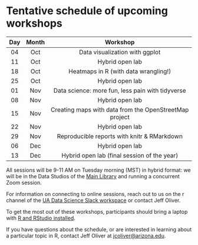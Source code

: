 # Tentative schedule of upcoming workshops

| Day | Month | Workshop                           |
|:---:|:-----:|:----------------------------------:|
| 04  | Oct   | Data visualization with ggplot     |
| 11  | Oct   | Hybrid open lab                    |
| 18  | Oct   | Heatmaps in R (with data wrangling!) |
| 25  | Oct   | Hybrid open lab                    |
| 01  | Nov   | Data science: more fun, less pain with tidyverse |
| 08  | Nov   | Hybrid open lab                    |
| 15  | Nov   | Creating maps with data from the OpenStreetMap project |
| 22  | Nov   | Hybrid open lab                    |
| 29  | Nov   | Reproducible reports with knitr & RMarkdown |
| 06  | Dec   | Hybrid open lab                    |
| 13  | Dec   | Hybrid open lab (final session of the year) |


All sessions will be 9-11 AM on Tuesday morning (MST) in hybrid format: we will 
be in the Data Studios of the [Main Library](https://new.library.arizona.edu/visit/spaces/data-studio) 
and running a concurrent Zoom session.

For information on connecting to online sessions, reach out to us on the r 
channel of the [UA Data Science Slack workspace](https://jcoliver.github.io/uadatascience-slack/) 
or contact Jeff Oliver.

To get the most out of these workshops, participants should bring a laptop with 
[R and RStudio installed](https://jcoliver.github.io/learn-r/000-setup-instructions.html).

If you have questions about the schedule, or are interested in learning about a 
particular topic in R, contact Jeff Oliver at [jcoliver@arizona.edu](mailto:jcoliver@arizona.edu?subject=R%20workshop%20inquiry).
